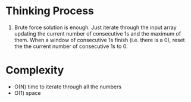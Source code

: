 # Thinking Process 

1. Brute force solution is enough. Just iterate through the input array updating the current number of consecutive 1s and the maximum of them. When a window of consecutive 1s finish (i.e. there is a 0), reset the the current number of consecutive 1s to 0.

# Complexity

* O(N) time to iterate through all the numbers
* O(1) space

